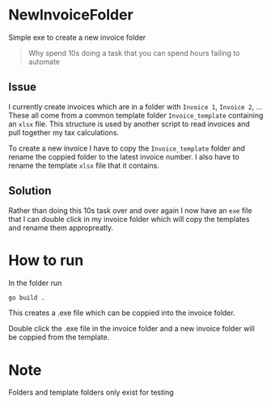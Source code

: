 # NewInvoiceFolder
Simple exe to create a new invoice folder

> Why spend 10s doing a task that you can spend hours failing to automate

## Issue

I currently create invoices which are in a folder with `Invoice 1`, `Invoice 2`, ... These all come from a common template folder `Invoice_template` containing an `xlsx` file. This structure is used by another script to read invoices and pull together my tax calculations. 

To create a new invoice I have to copy the `Invoice_template` folder and rename the coppied folder to the latest invoice number. I also have to rename the template `xlsx` file that it contains.

## Solution

Rather than doing this 10s task over and over again I now have an `exe` file that I can double click in my invoice folder which will copy the templates and rename them appropreatly.

# How to run

In the folder run 

```bash
go build .
```

This creates a .exe file which can be coppied into the invoice folder.

Double click the .exe file in the invoice folder and a new invoice folder will be coppied from the template.

# Note

Folders and template folders only exist for testing
